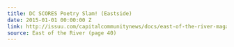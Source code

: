 ```yaml
---
title: DC SCORES Poetry Slam! (Eastside)
date: 2015-01-01 00:00:00 Z
link: http://issuu.com/capitalcommunitynews/docs/east-of-the-river-magazine-january-_b4a82e39c1db9b
source: East of the River (page 40)
---
```


